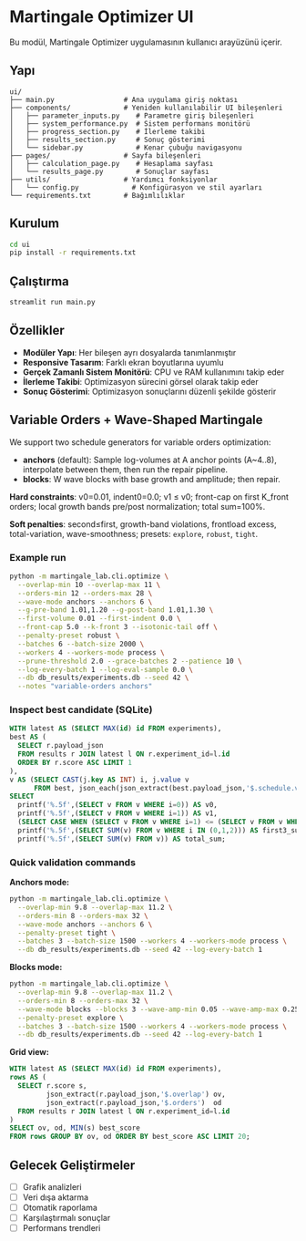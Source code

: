 # Martingale Optimizer UI

Bu modül, Martingale Optimizer uygulamasının kullanıcı arayüzünü içerir.

## Yapı

```
ui/
├── main.py                 # Ana uygulama giriş noktası
├── components/             # Yeniden kullanılabilir UI bileşenleri
│   ├── parameter_inputs.py    # Parametre giriş bileşenleri
│   ├── system_performance.py  # Sistem performans monitörü
│   ├── progress_section.py    # İlerleme takibi
│   ├── results_section.py     # Sonuç gösterimi
│   └── sidebar.py             # Kenar çubuğu navigasyonu
├── pages/                  # Sayfa bileşenleri
│   ├── calculation_page.py    # Hesaplama sayfası
│   └── results_page.py        # Sonuçlar sayfası
├── utils/                  # Yardımcı fonksiyonlar
│   └── config.py             # Konfigürasyon ve stil ayarları
└── requirements.txt        # Bağımlılıklar
```

## Kurulum

```bash
cd ui
pip install -r requirements.txt
```

## Çalıştırma

```bash
streamlit run main.py
```

## Özellikler

- **Modüler Yapı**: Her bileşen ayrı dosyalarda tanımlanmıştır
- **Responsive Tasarım**: Farklı ekran boyutlarına uyumlu
- **Gerçek Zamanlı Sistem Monitörü**: CPU ve RAM kullanımını takip eder
- **İlerleme Takibi**: Optimizasyon sürecini görsel olarak takip eder
- **Sonuç Gösterimi**: Optimizasyon sonuçlarını düzenli şekilde gösterir

## Variable Orders + Wave-Shaped Martingale

We support two schedule generators for variable orders optimization:

- **anchors** (default): Sample log-volumes at A anchor points (A~4..8), interpolate between them, then run the repair pipeline.
- **blocks**: W wave blocks with base growth and amplitude; then repair.

**Hard constraints**: v0=0.01, indent0=0.0; v1 ≤ v0; front-cap on first K_front orders; local growth bands pre/post normalization; total sum=100%.

**Soft penalties**: second≤first, growth-band violations, frontload excess, total-variation, wave-smoothness; presets: `explore`, `robust`, `tight`.

### Example run

```bash
python -m martingale_lab.cli.optimize \
  --overlap-min 10 --overlap-max 11 \
  --orders-min 12 --orders-max 28 \
  --wave-mode anchors --anchors 6 \
  --g-pre-band 1.01,1.20 --g-post-band 1.01,1.30 \
  --first-volume 0.01 --first-indent 0.0 \
  --front-cap 5.0 --k-front 3 --isotonic-tail off \
  --penalty-preset robust \
  --batches 6 --batch-size 2000 \
  --workers 4 --workers-mode process \
  --prune-threshold 2.0 --grace-batches 2 --patience 10 \
  --log-every-batch 1 --log-eval-sample 0.0 \
  --db db_results/experiments.db --seed 42 \
  --notes "variable-orders anchors"
```

### Inspect best candidate (SQLite)

```sql
WITH latest AS (SELECT MAX(id) id FROM experiments),
best AS (
  SELECT r.payload_json
  FROM results r JOIN latest l ON r.experiment_id=l.id
  ORDER BY r.score ASC LIMIT 1
),
v AS (SELECT CAST(j.key AS INT) i, j.value v
      FROM best, json_each(json_extract(best.payload_json,'$.schedule.volume_pct')) j)
SELECT
  printf('%.5f',(SELECT v FROM v WHERE i=0)) AS v0,
  printf('%.5f',(SELECT v FROM v WHERE i=1)) AS v1,
  (SELECT CASE WHEN (SELECT v FROM v WHERE i=1) <= (SELECT v FROM v WHERE i=0) THEN 'OK' ELSE 'VIOL' END) AS v1_le_v0,
  printf('%.5f',(SELECT SUM(v) FROM v WHERE i IN (0,1,2))) AS first3_sum,
  printf('%.5f',(SELECT SUM(v) FROM v)) AS total_sum;
```

### Quick validation commands

**Anchors mode:**
```bash
python -m martingale_lab.cli.optimize \
  --overlap-min 9.8 --overlap-max 11.2 \
  --orders-min 8 --orders-max 32 \
  --wave-mode anchors --anchors 6 \
  --penalty-preset tight \
  --batches 3 --batch-size 1500 --workers 4 --workers-mode process \
  --db db_results/experiments.db --seed 42 --log-every-batch 1
```

**Blocks mode:**
```bash
python -m martingale_lab.cli.optimize \
  --overlap-min 9.8 --overlap-max 11.2 \
  --orders-min 8 --orders-max 32 \
  --wave-mode blocks --blocks 3 --wave-amp-min 0.05 --wave-amp-max 0.25 \
  --penalty-preset explore \
  --batches 3 --batch-size 1500 --workers 4 --workers-mode process \
  --db db_results/experiments.db --seed 42 --log-every-batch 1
```

**Grid view:**
```sql
WITH latest AS (SELECT MAX(id) id FROM experiments),
rows AS (
  SELECT r.score s,
         json_extract(r.payload_json,'$.overlap') ov,
         json_extract(r.payload_json,'$.orders')  od
  FROM results r JOIN latest l ON r.experiment_id=l.id
)
SELECT ov, od, MIN(s) best_score
FROM rows GROUP BY ov, od ORDER BY best_score ASC LIMIT 20;
```

## Gelecek Geliştirmeler

- [ ] Grafik analizleri
- [ ] Veri dışa aktarma
- [ ] Otomatik raporlama
- [ ] Karşılaştırmalı sonuçlar
- [ ] Performans trendleri
